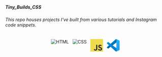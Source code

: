##### Tiny_Builds_CSS
###### This repo houses projects I've built from various tutorials and Instagram code snippets.

<p align="center">
<img src="https://freeiconshop.com/wp-content/uploads/edd/html-flat.png" alt="HTML" height="40" style="vertical-align:top; margin:4px">
<img src="https://freeiconshop.com/wp-content/uploads/edd/css-solid.png" alt="CSS" height="40" style="vertical-align:top; margin:4px">
<img src="https://raw.githubusercontent.com/github/explore/80688e429a7d4ef2fca1e82350fe8e3517d3494d/topics/javascript/javascript.png" alt="Javascript" height="40" style="vertical-align:top; margin:4px">
<img src="https://raw.githubusercontent.com/github/explore/80688e429a7d4ef2fca1e82350fe8e3517d3494d/topics/visual-studio-code/visual-studio-code.png" alt="VS Code" height="40" style="vertical-align:top; margin:4px">
</p>
